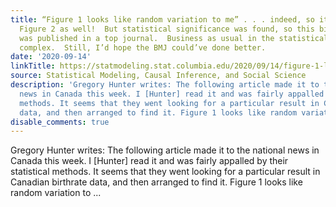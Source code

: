 ```yaml
---
title: “Figure 1 looks like random variation to me” . . . indeed, so it does.  And
  Figure 2 as well!  But statistical significance was found, so this bit of randomness
  was published in a top journal.  Business as usual in the statistical-industrial
  complex.  Still, I’d hope the BMJ could’ve done better.
date: '2020-09-14'
linkTitle: https://statmodeling.stat.columbia.edu/2020/09/14/figure-1-looks-like-random-variation-to-me-indeed-so-it-does-and-figure-2-as-well-but-statistical-significance-was-found-so-this-bit-of-randomness-was-published-in-a-top-journal-busi/
source: Statistical Modeling, Causal Inference, and Social Science
description: 'Gregory Hunter writes: The following article made it to the national
  news in Canada this week. I [Hunter] read it and was fairly appalled by their statistical
  methods. It seems that they went looking for a particular result in Canadian birthrate
  data, and then arranged to find it. Figure 1 looks like random variation to ...'
disable_comments: true
---
```

Gregory Hunter writes: The following article made it to the national news in Canada this week. I [Hunter] read it and was fairly appalled by their statistical methods. It seems that they went looking for a particular result in Canadian birthrate data, and then arranged to find it. Figure 1 looks like random variation to ...